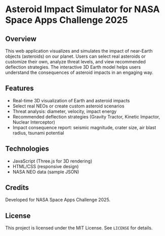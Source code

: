 
# Asteroid Impact Simulator for NASA Space Apps Challenge 2025

## Overview
This web application visualizes and simulates the impact of near-Earth objects (asteroids) on our planet. Users can select real asteroids or customize their own, analyze threat levels, and view recommended deflection strategies. The interactive 3D Earth model helps users understand the consequences of asteroid impacts in an engaging way.

## Features
- Real-time 3D visualization of Earth and asteroid impacts
- Select real NEOs or create custom asteroid scenarios
- Threat analysis: diameter, velocity, impact energy
- Recommended deflection strategies (Gravity Tractor, Kinetic Impactor, Nuclear Interceptor)
- Impact consequence report: seismic magnitude, crater size, air blast radius, tsunami potential

## Technologies
- JavaScript (Three.js for 3D rendering)
- HTML/CSS (responsive design)
- NASA NEO data (sample JSON)

## Credits
Developed for NASA Space Apps Challenge 2025.

## License
This project is licensed under the MIT License. See `LICENSE` for details.
